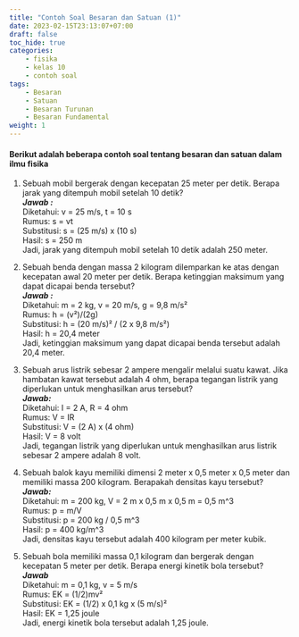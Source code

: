 ```yaml
---
title: "Contoh Soal Besaran dan Satuan (1)"
date: 2023-02-15T23:13:07+07:00
draft: false
toc_hide: true
categories:
    - fisika
    - kelas 10
    - contoh soal
tags:
    - Besaran
    - Satuan
    - Besaran Turunan
    - Besaran Fundamental
weight: 1
---
```

#### Berikut adalah beberapa contoh soal tentang besaran dan satuan dalam ilmu fisika

1. Sebuah mobil bergerak dengan kecepatan 25 meter per detik. Berapa jarak yang ditempuh mobil setelah 10 detik?\
***Jawab :***\
Diketahui: v = 25 m/s, t = 10 s\
Rumus: s = vt\
Substitusi: s = (25 m/s) x (10 s)\
Hasil: s = 250 m\
Jadi, jarak yang ditempuh mobil setelah 10 detik adalah 250 meter.

2. Sebuah benda dengan massa 2 kilogram dilemparkan ke atas dengan kecepatan awal 20 meter per detik. Berapa ketinggian maksimum yang dapat dicapai benda tersebut?\
***Jawab :***\
Diketahui: m = 2 kg, v = 20 m/s, g = 9,8 m/s²\
Rumus: h = (v²)/(2g)\
Substitusi: h = (20 m/s)² / (2 x 9,8 m/s²)\
Hasil: h = 20,4 meter\
Jadi, ketinggian maksimum yang dapat dicapai benda tersebut adalah 20,4 meter.

3. Sebuah arus listrik sebesar 2 ampere mengalir melalui suatu kawat. Jika hambatan kawat tersebut adalah 4 ohm, berapa tegangan listrik yang diperlukan untuk menghasilkan arus tersebut?\
***Jawab:***\
Diketahui: I = 2 A, R = 4 ohm\
Rumus: V = IR\
Substitusi: V = (2 A) x (4 ohm)\
Hasil: V = 8 volt\
Jadi, tegangan listrik yang diperlukan untuk menghasilkan arus listrik sebesar 2 ampere adalah 8 volt.

4. Sebuah balok kayu memiliki dimensi 2 meter x 0,5 meter x 0,5 meter dan memiliki massa 200 kilogram. Berapakah densitas kayu tersebut?\
***Jawab:***\
Diketahui: m = 200 kg, V = 2 m x 0,5 m x 0,5 m = 0,5 m^3\
Rumus: p = m/V\
Substitusi: p = 200 kg / 0,5 m^3\
Hasil: p = 400 kg/m^3\
Jadi, densitas kayu tersebut adalah 400 kilogram per meter kubik.

5. Sebuah bola memiliki massa 0,1 kilogram dan bergerak dengan kecepatan 5 meter per detik. Berapa energi kinetik bola tersebut?\
***Jawab***\
Diketahui: m = 0,1 kg, v = 5 m/s\
Rumus: EK = (1/2)mv²\
Substitusi: EK = (1/2) x 0,1 kg x (5 m/s)²\
Hasil: EK = 1,25 joule\
Jadi, energi kinetik bola tersebut adalah 1,25 joule.
